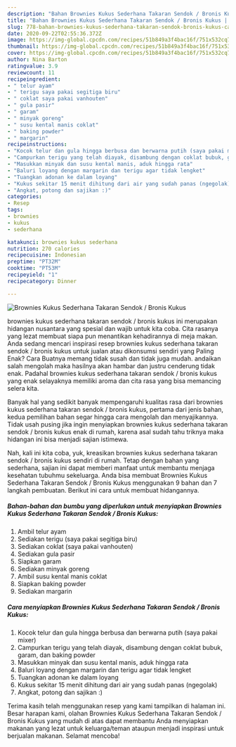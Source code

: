 ```yaml
---
description: "Bahan Brownies Kukus Sederhana Takaran Sendok / Bronis Kukus | Cara Mengolah Brownies Kukus Sederhana Takaran Sendok / Bronis Kukus Yang Enak Dan Lezat"
title: "Bahan Brownies Kukus Sederhana Takaran Sendok / Bronis Kukus | Cara Mengolah Brownies Kukus Sederhana Takaran Sendok / Bronis Kukus Yang Enak Dan Lezat"
slug: 778-bahan-brownies-kukus-sederhana-takaran-sendok-bronis-kukus-cara-mengolah-brownies-kukus-sederhana-takaran-sendok-bronis-kukus-yang-enak-dan-lezat
date: 2020-09-22T02:55:36.372Z
image: https://img-global.cpcdn.com/recipes/51b849a3f4bac16f/751x532cq70/brownies-kukus-sederhana-takaran-sendok-bronis-kukus-foto-resep-utama.jpg
thumbnail: https://img-global.cpcdn.com/recipes/51b849a3f4bac16f/751x532cq70/brownies-kukus-sederhana-takaran-sendok-bronis-kukus-foto-resep-utama.jpg
cover: https://img-global.cpcdn.com/recipes/51b849a3f4bac16f/751x532cq70/brownies-kukus-sederhana-takaran-sendok-bronis-kukus-foto-resep-utama.jpg
author: Nina Barton
ratingvalue: 3.9
reviewcount: 11
recipeingredient:
- " telur ayam"
- " terigu saya pakai segitiga biru"
- " coklat saya pakai vanhouten"
- " gula pasir"
- " garam"
- " minyak goreng"
- " susu kental manis coklat"
- " baking powder"
- " margarin"
recipeinstructions:
- "Kocok telur dan gula hingga berbusa dan berwarna putih (saya pakai mixer)"
- "Campurkan terigu yang telah diayak, disambung dengan coklat bubuk, garam, dan baking powder"
- "Masukkan minyak dan susu kental manis, aduk hingga rata"
- "Baluri loyang dengan margarin dan terigu agar tidak lengket"
- "Tuangkan adonan ke dalam loyang"
- "Kukus sekitar 15 menit dihitung dari air yang sudah panas (ngegolak)"
- "Angkat, potong dan sajikan :)"
categories:
- Resep
tags:
- brownies
- kukus
- sederhana

katakunci: brownies kukus sederhana 
nutrition: 270 calories
recipecuisine: Indonesian
preptime: "PT32M"
cooktime: "PT53M"
recipeyield: "1"
recipecategory: Dinner

---
```



![Brownies Kukus Sederhana Takaran Sendok / Bronis Kukus](https://img-global.cpcdn.com/recipes/51b849a3f4bac16f/751x532cq70/brownies-kukus-sederhana-takaran-sendok-bronis-kukus-foto-resep-utama.jpg)


brownies kukus sederhana takaran sendok / bronis kukus ini merupakan hidangan nusantara yang spesial dan wajib untuk kita coba. Cita rasanya yang lezat membuat siapa pun menantikan kehadirannya di meja makan.
Anda sedang mencari inspirasi resep brownies kukus sederhana takaran sendok / bronis kukus untuk jualan atau dikonsumsi sendiri yang Paling Enak? Cara Buatnya memang tidak susah dan tidak juga mudah. andaikan salah mengolah maka hasilnya akan hambar dan justru cenderung tidak enak. Padahal brownies kukus sederhana takaran sendok / bronis kukus yang enak selayaknya memiliki aroma dan cita rasa yang bisa memancing selera kita.



Banyak hal yang sedikit banyak mempengaruhi kualitas rasa dari brownies kukus sederhana takaran sendok / bronis kukus, pertama dari jenis bahan, kedua pemilihan bahan segar hingga cara mengolah dan menyajikannya. Tidak usah pusing jika ingin menyiapkan brownies kukus sederhana takaran sendok / bronis kukus enak di rumah, karena asal sudah tahu triknya maka hidangan ini bisa menjadi sajian istimewa.


Nah, kali ini kita coba, yuk, kreasikan brownies kukus sederhana takaran sendok / bronis kukus sendiri di rumah. Tetap dengan bahan yang sederhana, sajian ini dapat memberi manfaat untuk membantu menjaga kesehatan tubuhmu sekeluarga. Anda bisa membuat Brownies Kukus Sederhana Takaran Sendok / Bronis Kukus menggunakan 9 bahan dan 7 langkah pembuatan. Berikut ini cara untuk membuat hidangannya.

<!--inarticleads1-->

##### Bahan-bahan dan bumbu yang diperlukan untuk menyiapkan Brownies Kukus Sederhana Takaran Sendok / Bronis Kukus:

1. Ambil  telur ayam
1. Sediakan  terigu (saya pakai segitiga biru)
1. Sediakan  coklat (saya pakai vanhouten)
1. Sediakan  gula pasir
1. Siapkan  garam
1. Sediakan  minyak goreng
1. Ambil  susu kental manis coklat
1. Siapkan  baking powder
1. Sediakan  margarin




<!--inarticleads2-->

##### Cara menyiapkan Brownies Kukus Sederhana Takaran Sendok / Bronis Kukus:

1. Kocok telur dan gula hingga berbusa dan berwarna putih (saya pakai mixer)
1. Campurkan terigu yang telah diayak, disambung dengan coklat bubuk, garam, dan baking powder
1. Masukkan minyak dan susu kental manis, aduk hingga rata
1. Baluri loyang dengan margarin dan terigu agar tidak lengket
1. Tuangkan adonan ke dalam loyang
1. Kukus sekitar 15 menit dihitung dari air yang sudah panas (ngegolak)
1. Angkat, potong dan sajikan :)




Terima kasih telah menggunakan resep yang kami tampilkan di halaman ini. Besar harapan kami, olahan Brownies Kukus Sederhana Takaran Sendok / Bronis Kukus yang mudah di atas dapat membantu Anda menyiapkan makanan yang lezat untuk keluarga/teman ataupun menjadi inspirasi untuk berjualan makanan. Selamat mencoba!
